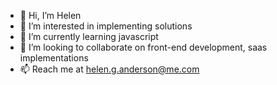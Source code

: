- 👋 Hi, I’m Helen
- 👀 I’m interested in implementing solutions
- 🌱 I’m currently learning javascript
- 💞️ I’m looking to collaborate on front-end development, saas implementations
- 📫 Reach me at helen.g.anderson@me.com 

<!---
grace-anderson/grace-anderson is a ✨ special ✨ repository because its `README.md` (this file) appears on your GitHub profile.
You can click the Preview link to take a look at your changes.
--->

